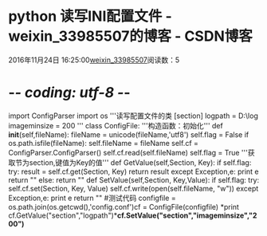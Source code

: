 # python 读写INI配置文件 - weixin_33985507的博客 - CSDN博客
2016年11月24日 16:25:00[weixin_33985507](https://me.csdn.net/weixin_33985507)阅读数：5
# -*- coding: utf-8 -*-
import ConfigParser
import os
'''读写配置文件的类
[section]
logpath = D:\log\
imageminsize = 200
'''
class ConfigFile:
'''构造函数：初始化'''
    def __init__(self,fileName):
        fileName = unicode(fileName,'utf8')
        self.flag = False
        if os.path.isfile(fileName):
            self.fileName = fileName
            self.cf = ConfigParser.ConfigParser()
            self.cf.read(self.fileName)
            self.flag = True
'''获取节为section,键值为Key的值'''
    def GetValue(self,Section, Key):
        if self.flag:
            try:
                result = self.cf.get(Section, Key)
                return result
            except Exception,e:
                print e
                return ""
        else:
            return ""
    def SetValue(self,Section, Key,Value):
        if self.flag:
            try:
                self.cf.set(Section, Key, Value)
                self.cf.write(open(self.fileName, "w"))
            except Exception,e:
                print e
                return ""
#测试代码
configfile = os.path.join(os.getcwd(),'config.conf')cf = ConfigFile(configfile)
*print cf.GetValue("section","logpath")***cf.SetValue("section","imageminsize","200")**

